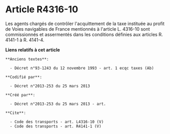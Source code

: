 # Article R4316-10

Les agents chargés de contrôler l'acquittement de la taxe instituée au profit de Voies navigables de France mentionnés à
l'article L. 4316-10 sont commissionnés et assermentés dans les conditions définies aux articles R. 4141-1 à R. 4141-4.

**Liens relatifs à cet article**

	**Anciens textes**:

	  - Décret n°93-1243 du 12 novembre 1993 - art. 1 ecqc taxes (Ab)

	**Codifié par**:

	  - Décret n°2013-253 du 25 mars 2013

	**Créé par**:

	  - Décret n°2013-253 du 25 mars 2013 - art.

	**Cite**:

	  - Code des transports - art. L4316-10 (V)
	  - Code des transports - art. R4141-1 (V)
